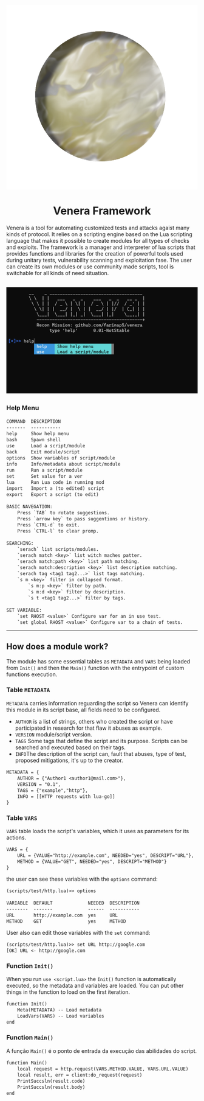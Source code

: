 <img align="center" src="img/venera4.png">
<h1 align="center">Venera Framework</h1>

Venera is a tool for automating customized tests and attacks agaist many kinds of protocol. It relies on a scripting engine based on the Lua scripting language that makes it possible to create modules for all types of checks and exploits. The framework is a manager and interpreter of lua scripts that provides functions and libraries for the creation of powerful tools used during unitary tests, vulnerability scanning and exploitation fase. The user can create its own modules or use community made scripts, tool is switchable for all kinds of need situation.

![](img/banner.png)
---

### Help Menu
```
COMMAND  DESCRIPTION                                                                                                                   -------  -----------                                                                                                                   help     Show help menu                                                              bash     Spawn shell           
use      Load a script/module
back     Exit module/script
options  Show variables of script/module
info     Info/metadata about script/module
run      Run a script/module
set      Set value for a ver
lua      Run Lua code in running mod
import   Import a (to edited) script
export   Export a script (to edit)

BASIC NAVEGATION:
    Press `TAB` to rotate suggestions.
    Press `arrow key` to pass suggentions or history.
    Press `CTRL-d` to exit.
    Press `CTRL-l` to clear promp.

SEARCHING:
    `serach` list scripts/modules.
    `serach match <key>` list witch maches patter.
    `serach match:path <key>` list path matching.
    `serach match:description <key>` list description matching.
    `serach tag <tag1 tag2...>` list tags matching.
    `s m <key>` filter in collapsed format.
        `s m:p <key>` filter by path.
        `s m:d <key>` filter by description.
        `s t <tag1 tag2...>` filter by tags.

SET VARIABLE:
    `set RHOST <value>` Configure var for an in use test.
    `set global RHOST <value>` Configure var to a chain of tests.
```
---

## How does a module work? 

The module has some essential tables as `METADATA` and `VARS` being loaded from `Init()` and then the `Main()` function with the entrypoint of custom functions execution.

### Table `METADATA`

`METADATA` carries information reguarding the script so Venera can identify this module in its script base, all fields need to be configured.
- `AUTHOR` is a list of strings, others who created the script or have participated in research for that flaw it abuses as example.
- `VERSION` module/script version.
- `TAGS` Some tags that define the script and its purpose. Scripts can be searched and executed based on their tags.
- `INFO`The description of the script can, fault that abuses, type of test, proposed mitigations, it's up to the creator.

```
METADATA = {
    AUTHOR = {"Author1 <author1@mail.com>"},
    VERSION = "0.1",
    TAGS = {"example","http"},
    INFO = [[HTTP requests with lua-go]]
}
```
### Table `VARS`

`VARS` table loads the script's variables, which it uses as parameters for its actions.

```
VARS = {
    URL = {VALUE="http://example.com", NEEDED="yes", DESCRIPT="URL"},
    METHOD = {VALUE="GET", NEEDED="yes", DESCRIPT="METHOD"}
}
```

the user can see these variables with the `options` command:

```
(scripts/test/http.lua)>> options

VARIABLE  DEFAULT             NEEDED  DESCRIPTION
--------  -------             ------  -----------
URL       http://example.com  yes     URL
METHOD    GET                 yes     METHOD
```

User also can edit those variables with the `set` command:

```
(scripts/test/http.lua)>> set URL http://google.com
[OK] URL <- http://google.com
```

### Function `Init()`

When you run `use <script.lua>` the `Init()` function is automatically executed, so the metadata and variables are loaded. You can put other things in the function to load on the first iteration.

```
function Init()
    Meta(METADATA) -- Load metadata 
    LoadVars(VARS) -- Load variables
end
```

### Function `Main()`
A função `Main()` é o ponto de entrada da execução das abilidades do script.

```
function Main()
    local request = http.request(VARS.METHOD.VALUE, VARS.URL.VALUE)
    local result, err = client:do_request(request)
    PrintSuccsln(result.code)
    PrintSuccsln(result.body)
end
```
